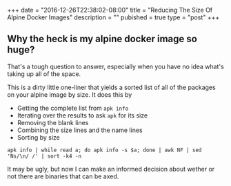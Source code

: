 +++
date = "2016-12-26T22:38:02-08:00"
title = "Reducing The Size Of Alpine Docker Images"
description = ""
pubished = true
type = "post"
+++

## Why the heck is my alpine docker image so huge?

That's a tough question to answer, especially when you have no idea what's
taking up all of the space.

This is a dirty little one-liner that yields a sorted list of all of the
packages on your alpine image by size. It does this by

- Getting the complete list from `apk info`
- Iterating over the results to ask `apk` for its size
- Removing the blank lines
- Combining the size lines and the name lines
- Sorting by size

```shell
apk info | while read a; do apk info -s $a; done | awk NF | sed 'Ns/\n/ /' | sort -k4 -n
```

It may be ugly, but now I can make an informed decision about wether or not
there are binaries that can be axed.
